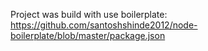 Project was build with use boilerplate: https://github.com/santoshshinde2012/node-boilerplate/blob/master/package.json

